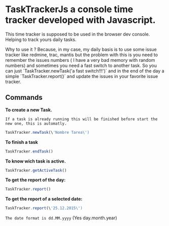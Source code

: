 # TaskTrackerJs a console time tracker developed with Javascript.

This time tracker is supposed to be used in the browser dev console. Helping to track yours daily tasks.

Why to use it ? Because, in my case, my daily basis is to use some issue tracker like redmine, trac, mantis but the problem with this is you need to remember the issues numbers ( I have a very bad memory with random numbers) and sometimes you need a fast switch to another task. So you can just ´TaskTracker.newTask('a fast switch!!!')´ and in the end of the day a simple ´TaskTracker.report()´ and update the issues in your favorite issue tracker.
## Commands

**To create a new Task.**

`If a task is already running this will be finished before start the new one, this is automatly.`

```javascript
TaskTracker.newTask(\'Nombre Tarea\')
```

**To finish a task**

```javascript
TaskTracker.endTask()
```
**To know wich task is active.**

```javascript
TaskTracker.getActiveTask()
```

**To get the report of the day:**

```javascript
TaskTracker.report()
```

**To get the report of a selected date:**

```javascript
TaskTracker.report(\'25.12.2015\')
```

`The date format is dd.MM.yyyy` (Yes day.month.year)